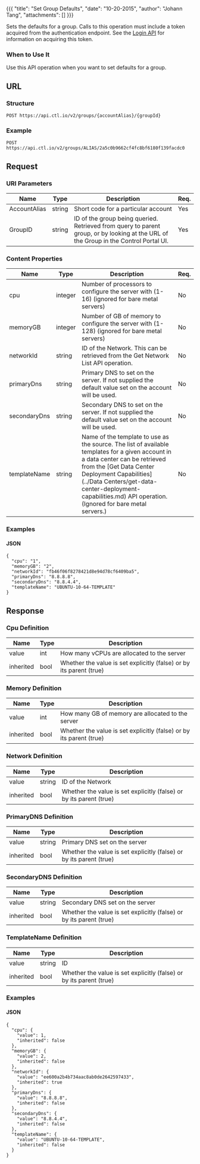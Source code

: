 {{{
  "title": "Set Group Defaults",
  "date": "10-20-2015",
  "author": "Johann Tang",
  "attachments": []
}}}

Sets the defaults for a group. Calls to this operation must include a token acquired from the authentication endpoint. See the [Login API](../Authentication/login.md) for information on acquiring this token.

### When to Use It

Use this API operation when you want to set defaults for a group.

## URL

### Structure

    POST https://api.ctl.io/v2/groups/{accountAlias}/{groupId}

### Example

    POST https://api.ctl.io/v2/groups/ALIAS/2a5c0b9662cf4fc8bf6180f139facdc0

## Request

### URI Parameters

| Name | Type | Description | Req. |
| --- | --- | --- | --- |
| AccountAlias | string | Short code for a particular account | Yes |
| GroupID | string | ID of the group being queried. Retrieved from query to parent group, or by looking at the URL of the Group in the Control Portal UI. | Yes |

### Content Properties

| Name | Type | Description | Req. |
| --- | --- | --- | --- |
| cpu | integer | Number of processors to configure the server with (1-16) (ignored for bare metal servers) | No |
| memoryGB | integer | Number of GB of memory to configure the server with (1-128) (ignored for bare metal servers) | No |
| networkId | string |ID of the Network. This can be retrieved from the Get Network List API operation. | No |
| primaryDns | string | Primary DNS to set on the server. If not supplied the default value set on the account will be used. | No |
| secondaryDns | string | Secondary DNS to set on the server. If not supplied the default value set on the account will be used. | No |
| templateName | string | Name of the template to use as the source. The list of available templates for a given account in a data center can be retrieved from the [Get Data Center Deployment Capabilities](../Data Centers/get-data-center-deployment-capabilities.md) API operation. (Ignored for bare metal servers.) | No |

### Examples

#### JSON
```
{
  "cpu": "1",
  "memoryGB": "2",
  "networkId": "fb46f06f8278421d8e94d78cf6409ba5",
  "primaryDns": "8.8.8.8",
  "secondaryDns": "8.8.4.4",
  "templateName": "UBUNTU-10-64-TEMPLATE"
}
```
## Response

### Cpu Definition

| Name | Type | Description |
| --- | --- | --- |
| value | int | How many vCPUs are allocated to the server |
| inherited | bool | Whether the value is set explicitly (false) or by its parent (true) |

### Memory Definition

| Name | Type | Description |
| --- | --- | --- |
| value | int | How many GB of memory are allocated to the server |
| inherited | bool | Whether the value is set explicitly (false) or by its parent (true) |

### Network Definition

| Name | Type | Description |
| --- | --- | --- |
| value | string | ID of the Network |
| inherited | bool | Whether the value is set explicitly (false) or by its parent (true) |

### PrimaryDNS Definition

| Name | Type | Description |
| --- | --- | --- |
| value | string | Primary DNS set on the server |
| inherited | bool | Whether the value is set explicitly (false) or by its parent (true) |

### SecondaryDNS Definition

| Name | Type | Description |
| --- | --- | --- |
| value | string | Secondary DNS set on the server |
| inherited | bool | Whether the value is set explicitly (false) or by its parent (true) |

### TemplateName Definition

| Name | Type | Description |
| --- | --- | --- |
| value | string | ID  | Name of the default template |
| inherited | bool | Whether the value is set explicitly (false) or by its parent (true) |

### Examples

#### JSON
```
{
  "cpu": {
    "value": 1,
    "inherited": false
  },
  "memoryGB": {
    "value": 2,
    "inherited": false
  },
  "networkId": {
    "value": "ee600a2b4b734aac8ab0de2642597433",
    "inherited": true
  },
  "primaryDns": {
    "value": "8.8.8.8",
    "inherited": false
  },
  "secondaryDns": {
    "value": "8.8.4.4",
    "inherited": false
  },
  "templateName": {
    "value": "UBUNTU-10-64-TEMPLATE",
    "inherited": false
  }
}
```
